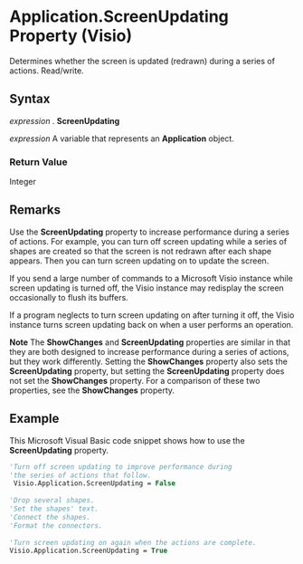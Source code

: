 
# Application.ScreenUpdating Property (Visio)

Determines whether the screen is updated (redrawn) during a series of actions. Read/write.


## Syntax

 _expression_ . **ScreenUpdating**

 _expression_ A variable that represents an **Application** object.


### Return Value

Integer


## Remarks

Use the  **ScreenUpdating** property to increase performance during a series of actions. For example, you can turn off screen updating while a series of shapes are created so that the screen is not redrawn after each shape appears. Then you can turn screen updating on to update the screen.

If you send a large number of commands to a Microsoft Visio instance while screen updating is turned off, the Visio instance may redisplay the screen occasionally to flush its buffers.

If a program neglects to turn screen updating on after turning it off, the Visio instance turns screen updating back on when a user performs an operation. 


 **Note**  The  **ShowChanges** and **ScreenUpdating** properties are similar in that they are both designed to increase performance during a series of actions, but they work differently. Setting the **ShowChanges** property also sets the **ScreenUpdating** property, but setting the **ScreenUpdating** property does not set the **ShowChanges** property. For a comparison of these two properties, see the **ShowChanges** property.


## Example

This Microsoft Visual Basic code snippet shows how to use the  **ScreenUpdating** property.


```vb
'Turn off screen updating to improve performance during 
'the series of actions that follow. 
 Visio.Application.ScreenUpdating = False 
 
'Drop several shapes. 
'Set the shapes' text. 
'Connect the shapes. 
'Format the connectors. 
 
'Turn screen updating on again when the actions are complete. 
Visio.Application.ScreenUpdating = True 

```

